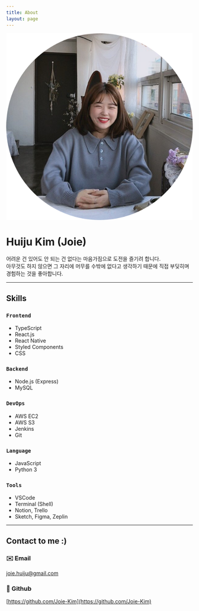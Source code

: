```yaml
---
title: About
layout: page
---
```


![Profile Image](/assets/images/joie/about-image.png)

# Huiju Kim (Joie)

<p>어려운 건 있어도 안 되는 건 없다는 마음가짐으로 도전을 즐기려 합니다.<br> 아무것도 하지 않으면 그 자리에 머무를 수밖에 없다고 생각하기 때문에 직접 부딪히며 경험하는 것을 좋아합니다.</p>

---

## Skills

### `Frontend`

<ul class="skill-list">
	<li>TypeScript</li>
	<li>React.js</li>
	<li>React Native</li>
	<li>Styled Components</li>
	<li>CSS</li>
</ul>

### `Backend`

<ul class="skill-list">
	<li>Node.js (Express)</li>
	<li>MySQL</li>
</ul>

### `DevOps`

<ul class="skill-list">
	<li>AWS EC2</li>
	<li>AWS S3</li>
	<li>Jenkins</li>
	<li>Git</li>
</ul>

### `Language`

<ul class="skill-list">
	<li>JavaScript</li>
	<li>Python 3</li>
</ul>

### `Tools`

<ul class="skill-list">
	<li>VSCode</li>
	<li>Terminal (Shell)</li>
	<li>Notion, Trello</li>
	<li>Sketch, Figma, Zeplin</li>
</ul>

---

## Contact to me :)

### ✉️ Email

[joie.huiju@gmail.com](mailto:joie.huiju@gmail.com)

### 💛 Github

[https://github.com/Joie-Kim](https://github.com/Joie-Kim)
